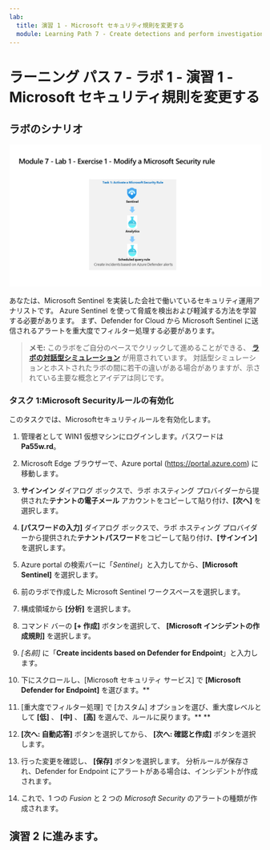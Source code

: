 ```yaml
---
lab:
  title: 演習 1 ‐ Microsoft セキュリティ規則を変更する
  module: Learning Path 7 - Create detections and perform investigations using Microsoft Sentinel
---
```


# ラーニング パス 7 - ラボ 1 - 演習 1 - Microsoft セキュリティ規則を変更する

## ラボのシナリオ

![ラボの概要。](../Media/SC-200-Lab_Diagrams_Mod7_L1_Ex1.png)

あなたは、Microsoft Sentinel を実装した会社で働いているセキュリティ運用アナリストです。 Azure Sentinel を使って脅威を検出および軽減する方法を学習する必要があります。 まず、Defender for Cloud から Microsoft Sentinel に送信されるアラートを重大度でフィルター処理する必要があります。 

>**メモ:** このラボをご自分のペースでクリックして進めることができる、 **[ラボの対話型シミュレーション](https://mslabs.cloudguides.com/guides/SC-200%20Lab%20Simulation%20-%20Modify%20a%20Microsoft%20Security%20rule)** が用意されています。 対話型シミュレーションとホストされたラボの間に若干の違いがある場合がありますが、示されている主要な概念とアイデアは同じです。 


### タスク 1:Microsoft Securityルールの有効化

このタスクでは、Microsoftセキュリティルールを有効化します。

1. 管理者として WIN1 仮想マシンにログインします。パスワードは**Pa55w.rd**。  

1. Microsoft Edge ブラウザーで、Azure portal (https://portal.azure.com) に移動します。

1. **サインイン** ダイアログ ボックスで、ラボ ホスティング プロバイダーから提供された**テナントの電子メール** アカウントをコピーして貼り付け、**[次へ]** を選択します。

1. **[パスワードの入力]** ダイアログ ボックスで、ラボ ホスティング プロバイダーから提供された**テナントパスワード**をコピーして貼り付け、**[サインイン]** を選択します。

1. Azure portal の検索バーに「*Sentinel*」と入力してから、**[Microsoft Sentinel]** を選択します。

1. 前のラボで作成した Microsoft Sentinel ワークスペースを選択します。

1. 構成領域から **[分析]** を選択します。

1. コマンド バーの **[+ 作成]** ボタンを選択して、 **[Microsoft インシデントの作成規則]** を選択します。

1. *[名前]* に「**Create incidents based on Defender for Endpoint**」と入力します。

1. 下にスクロールし、[Microsoft セキュリティ サービス] で **[Microsoft Defender for Endpoint]** を選びます。**

1. [重大度でフィルター処理] で [カスタム] オプションを選び、重大度レベルとして **[低]** 、 **[中]** 、 **[高]** を選んで、ルールに戻ります。** **

1. **[次へ: 自動応答]** ボタンを選択してから、 **[次へ: 確認と作成]** ボタンを選択します。

1. 行った変更を確認し、 **[保存]** ボタンを選択します。 分析ルールが保存され、Defender for Endpoint にアラートがある場合は、インシデントが作成されます。

1. これで、1 つの *Fusion* と 2 つの *Microsoft Security* のアラートの種類が作成されます。

## 演習 2 に進みます。
